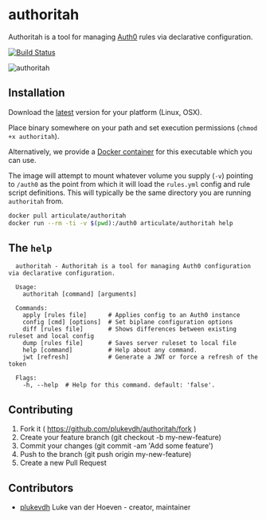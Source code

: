 # authoritah

Authoritah is a tool for managing [Auth0](https://auth0.com/) rules via declarative configuration.

[![Build Status](https://travis-ci.org/articulate/authoritah.svg?branch=master)](https://travis-ci.org/articulate/authoritah)

![authoritah](http://data.boomerang.nl/b/boomerang/image/respect-my-authority/s600/southparkvz.jpg)

## Installation

Download the [latest](https://github.com/articulate/authoritah/releases/latest) version for your platform (Linux, OSX).

Place binary somewhere on your path and set execution permissions (`chmod +x authoritah`).

Alternatively, we provide a [Docker container](https://hub.docker.com/r/articulate/authoritah/) for this executable which you can use.

The image will attempt to mount whatever volume you supply (`-v`) pointing to `/auth0` as the point from which it will load the `rules.yml` config and rule script definitions. This will typically be the same directory you are running `authoritah` from.

```bash
docker pull articulate/authoritah
docker run --rm -ti -v $(pwd):/auth0 articulate/authoritah help
```

## The `help`

```
  authoritah - Authoritah is a tool for managing Auth0 configuration via declarative configuration.

  Usage:
    authoritah [command] [arguments]

  Commands:
    apply [rules file]      # Applies config to an Auth0 instance
    config [cmd] [options]  # Set biplane configuration options
    diff [rules file]       # Shows differences between existing ruleset and local config
    dump [rules file]       # Saves server ruleset to local file
    help [command]          # Help about any command.
    jwt [refresh]           # Generate a JWT or force a refresh of the token

  Flags:
    -h, --help  # Help for this command. default: 'false'.
```

## Contributing

1. Fork it ( https://github.com/plukevdh/authoritah/fork )
2. Create your feature branch (git checkout -b my-new-feature)
3. Commit your changes (git commit -am 'Add some feature')
4. Push to the branch (git push origin my-new-feature)
5. Create a new Pull Request

## Contributors

- [plukevdh](https://github.com/plukevdh) Luke van der Hoeven - creator, maintainer
